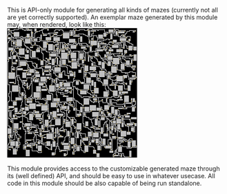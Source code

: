 This is API-only module for generating all kinds of mazes 
(currently not all are yet correctly supported).
An exemplar maze generated by this module may, when rendered, look like this:  
![Exemplar image](./render.png)

This module provides access to the customizable generated maze through its 
(well defined) API, and should be easy to use  in whatever usecase. All code in
this module should be also capable of being run standalone.
